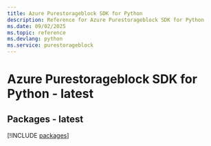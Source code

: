 ```yaml
---
title: Azure Purestorageblock SDK for Python
description: Reference for Azure Purestorageblock SDK for Python
ms.date: 09/02/2025
ms.topic: reference
ms.devlang: python
ms.service: purestorageblock
---
```

# Azure Purestorageblock SDK for Python - latest
## Packages - latest
[!INCLUDE [packages](purestorageblock-index.md)]